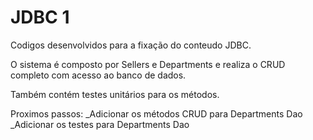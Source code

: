 # JDBC 1
Codigos desenvolvidos para a fixação do conteudo JDBC.

O sistema é composto por Sellers e Departments e realiza o CRUD completo com acesso ao banco de dados.

Também contém testes unitários para os métodos.

Proximos passos:
_Adicionar os métodos CRUD para Departments Dao
_Adicionar os testes para Departments Dao

